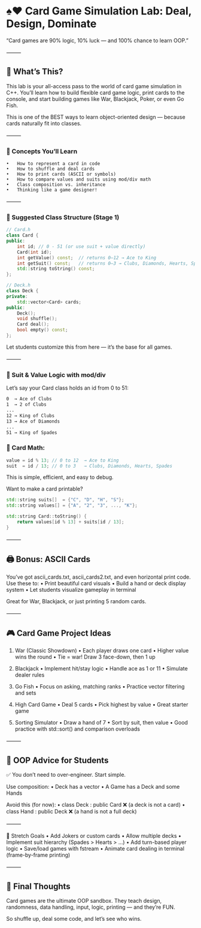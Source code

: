 # ♠️♥️ Card Game Simulation Lab: Deal, Design, Dominate

“Card games are 90% logic, 10% luck — and 100% chance to learn OOP.”

⸻

## 👀 What’s This?

This lab is your all-access pass to the world of card game simulation in C++. You’ll learn how to build flexible card game logic, print cards to the console, and start building games like War, Blackjack, Poker, or even Go Fish.

This is one of the BEST ways to learn object-oriented design — because cards naturally fit into classes.

⸻

### 🧠 Concepts You’ll Learn

    •	How to represent a card in code
    •	How to shuffle and deal cards
    •	How to print cards (ASCII or symbols)
    •	How to compare values and suits using mod/div math
    •	Class composition vs. inheritance
    •	Thinking like a game designer!

⸻

### 🧱 Suggested Class Structure (Stage 1)

```cpp
// Card.h
class Card {
public:
    int id; // 0 - 51 (or use suit + value directly)
    Card(int id);
    int getValue() const;  // returns 0–12 → Ace to King
    int getSuit() const;   // returns 0–3 → Clubs, Diamonds, Hearts, Spades
    std::string toString() const;
};

// Deck.h
class Deck {
private:
    std::vector<Card> cards;
public:
    Deck();
    void shuffle();
    Card deal();
    bool empty() const;
};
```

Let students customize this from here — it’s the base for all games.

⸻

### 🔢 Suit & Value Logic with mod/div

Let’s say your Card class holds an id from 0 to 51:

```txt
0  → Ace of Clubs
1  → 2 of Clubs
...
12 → King of Clubs
13 → Ace of Diamonds
...
51 → King of Spades
```

### 🧮 Card Math:

```cpp
value = id % 13; // 0 to 12  → Ace to King
suit  = id / 13; // 0 to 3   → Clubs, Diamonds, Hearts, Spades
```

This is simple, efficient, and easy to debug.

Want to make a card printable?

```cpp
std::string suits[]  = {"C", "D", "H", "S"};
std::string values[] = {"A", "2", "3", ..., "K"};

std::string Card::toString() {
    return values[id % 13] + suits[id / 13];
}
```

⸻

## 🖨 Bonus: ASCII Cards

You’ve got ascii_cards.txt, ascii_cards2.txt, and even horizontal print code. Use these to:
• Print beautiful card visuals
• Build a hand or deck display system
• Let students visualize gameplay in terminal

Great for War, Blackjack, or just printing 5 random cards.

⸻

## 🎮 Card Game Project Ideas

1. War (Classic Showdown)
   • Each player draws one card
   • Higher value wins the round
   • Tie = war! Draw 3 face-down, then 1 up

2. Blackjack
   • Implement hit/stay logic
   • Handle ace as 1 or 11
   • Simulate dealer rules

3. Go Fish
   • Focus on asking, matching ranks
   • Practice vector filtering and sets

4. High Card Game
   • Deal 5 cards
   • Pick highest by value
   • Great starter game

5. Sorting Simulator
   • Draw a hand of 7
   • Sort by suit, then value
   • Good practice with std::sort() and comparison overloads

⸻

## 🧩 OOP Advice for Students

✅ You don’t need to over-engineer. Start simple.

Use composition:
• Deck has a vector<Card>
• A Game has a Deck and some Hands

Avoid this (for now):
• class Deck : public Card ❌ (a deck is not a card)
• class Hand : public Deck ❌ (a hand is not a full deck)

⸻

🧪 Stretch Goals
• Add Jokers or custom cards
• Allow multiple decks
• Implement suit hierarchy (Spades > Hearts > …)
• Add turn-based player logic
• Save/load games with fstream
• Animate card dealing in terminal (frame-by-frame printing)

⸻

## 💬 Final Thoughts

Card games are the ultimate OOP sandbox. They teach design, randomness, data handling, input, logic, printing — and they’re FUN.

So shuffle up, deal some code, and let’s see who wins.

